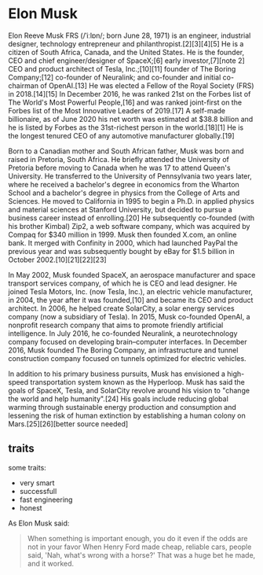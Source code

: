 # Elon Musk

Elon Reeve Musk FRS (/ˈiːlɒn/; born June 28, 1971) is an engineer, industrial designer, technology entrepreneur and philanthropist.[2][3][4][5] He is a citizen of South Africa, Canada, and the United States. He is the founder, CEO and chief engineer/designer of SpaceX;[6] early investor,[7][note 2] CEO and product architect of Tesla, Inc.;[10][11] founder of The Boring Company;[12] co-founder of Neuralink; and co-founder and initial co-chairman of OpenAI.[13] He was elected a Fellow of the Royal Society (FRS) in 2018.[14][15] In December 2016, he was ranked 21st on the Forbes list of The World's Most Powerful People,[16] and was ranked joint-first on the Forbes list of the Most Innovative Leaders of 2019.[17] A self-made billionaire, as of June 2020 his net worth was estimated at $38.8 billion and he is listed by Forbes as the 31st-richest person in the world.[18][1] He is the longest tenured CEO of any automotive manufacturer globally.[19]

Born to a Canadian mother and South African father, Musk was born and raised in Pretoria, South Africa. He briefly attended the University of Pretoria before moving to Canada when he was 17 to attend Queen's University. He transferred to the University of Pennsylvania two years later, where he received a bachelor's degree in economics from the Wharton School and a bachelor's degree in physics from the College of Arts and Sciences. He moved to California in 1995 to begin a Ph.D. in applied physics and material sciences at Stanford University, but decided to pursue a business career instead of enrolling.[20] He subsequently co-founded (with his brother Kimbal) Zip2, a web software company, which was acquired by Compaq for $340 million in 1999. Musk then founded X.com, an online bank. It merged with Confinity in 2000, which had launched PayPal the previous year and was subsequently bought by eBay for $1.5 billion in October 2002.[10][21][22][23]

In May 2002, Musk founded SpaceX, an aerospace manufacturer and space transport services company, of which he is CEO and lead designer. He joined Tesla Motors, Inc. (now Tesla, Inc.), an electric vehicle manufacturer, in 2004, the year after it was founded,[10] and became its CEO and product architect. In 2006, he helped create SolarCity, a solar energy services company (now a subsidiary of Tesla). In 2015, Musk co-founded OpenAI, a nonprofit research company that aims to promote friendly artificial intelligence. In July 2016, he co-founded Neuralink, a neurotechnology company focused on developing brain–computer interfaces. In December 2016, Musk founded The Boring Company, an infrastructure and tunnel construction company focused on tunnels optimized for electric vehicles.

In addition to his primary business pursuits, Musk has envisioned a high-speed transportation system known as the Hyperloop. Musk has said the goals of SpaceX, Tesla, and SolarCity revolve around his vision to "change the world and help humanity".[24] His goals include reducing global warming through sustainable energy production and consumption and lessening the risk of human extinction by establishing a human colony on Mars.[25][26][better source needed]

## traits

some traits:

* very smart
* successfull
* fast engineering
* honest

As Elon Musk said:

> When something is important enough, you do it even if the odds are not in your favor
> When Henry Ford made cheap, reliable cars, people said, 'Nah, what's wrong with a horse?' That was a huge bet he made, and it worked.
